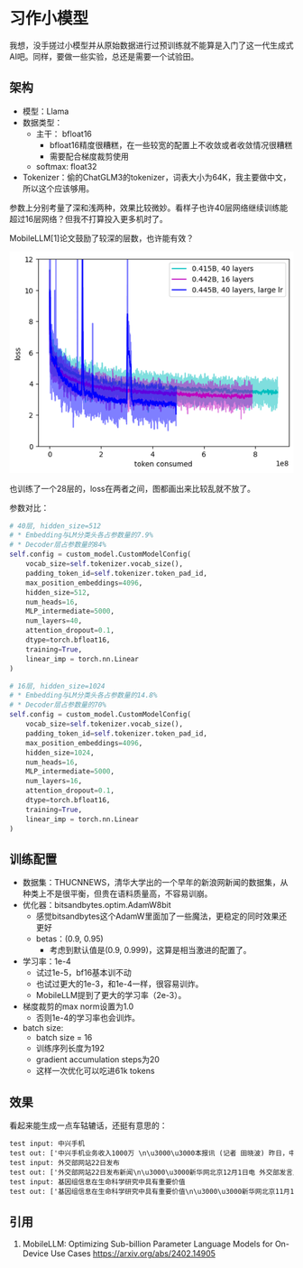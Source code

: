 # 习作小模型

我想，没手搓过小模型并从原始数据进行过预训练就不能算是入门了这一代生成式AI吧。同样，要做一些实验，总还是需要一个试验田。

## 架构

* 模型：Llama
* 数据类型：
  * 主干： bfloat16
    * bfloat16精度很糟糕，在一些较宽的配置上不收敛或者收敛情况很糟糕
    * 需要配合梯度裁剪使用
  * softmax: float32
* Tokenizer：偷的ChatGLM3的tokenizer，词表大小为64K，我主要做中文，所以这个应该够用。

参数上分别考量了深和浅两种，效果比较微妙。看样子也许40层网络继续训练能超过16层网络？但我不打算投入更多机时了。

MobileLLM[1]论文鼓励了较深的层数，也许能有效？

![40vs16](./figures/output.png)

也训练了一个28层的，loss在两者之间，图都画出来比较乱就不放了。

参数对比：

```python
# 40层, hidden_size=512
# * Embedding与LM分类头各占参数量的7.9%
# * Decoder层占参数量的84%
self.config = custom_model.CustomModelConfig(
    vocab_size=self.tokenizer.vocab_size(),
    padding_token_id=self.tokenizer.token_pad_id,
    max_position_embeddings=4096,
    hidden_size=512,
    num_heads=16,
    MLP_intermediate=5000,
    num_layers=40,
    attention_dropout=0.1,
    dtype=torch.bfloat16,
    training=True,
    linear_imp = torch.nn.Linear
)
```

```python
# 16层, hidden_size=1024
# * Embedding与LM分类头各占参数量的14.8%
# * Decoder层占参数量的70%
self.config = custom_model.CustomModelConfig(
    vocab_size=self.tokenizer.vocab_size(),
    padding_token_id=self.tokenizer.token_pad_id,
    max_position_embeddings=4096,
    hidden_size=1024,
    num_heads=16,
    MLP_intermediate=5000,
    num_layers=16,
    attention_dropout=0.1,
    dtype=torch.bfloat16,
    training=True,
    linear_imp = torch.nn.Linear
)
```

## 训练配置

* 数据集：THUCNNEWS，清华大学出的一个早年的新浪网新闻的数据集，从种类上不是很平衡，但贵在语料质量高，不容易训崩。
* 优化器：bitsandbytes.optim.AdamW8bit
  * 感觉bitsandbytes这个AdamW里面加了一些魔法，更稳定的同时效果还更好
  * betas：(0.9, 0.95)
    * 考虑到默认值是(0.9, 0.999)，这算是相当激进的配置了。
* 学习率：1e-4
  * 试过1e-5，bf16基本训不动
  * 也试过更大的1e-3，和1e-4一样，很容易训炸。
  * MobileLLM提到了更大的学习率（2e-3）。
* 梯度裁剪的max norm设置为1.0
  * 否则1e-4的学习率也会训炸。
* batch size:
  * batch size = 16
  * 训练序列长度为192
  * gradient accumulation steps为20
  * 这样一次优化可以吃进61k tokens
  
## 效果

看起来能生成一点车轱辘话，还挺有意思的：

```txt
test input: 中兴手机
test out: ['中兴手机业务收入1000万 \n\u3000\u3000本报讯 (记者 田晓波) 昨日，中兴通讯(000002)发布2009年第三季度财报，公司实现营业收入1.15亿元，同比增长10.15%；归属于上市公司股东的净利润为1.01亿元，同比增长10.15%。\n\u3000\u3000中兴通讯2009年第三季度实现营业收入1.15亿元，同比增长1.1']
test input: 外交部网站22日发布
test out: ['外交部网站22日发布新闻\n\u3000\u3000新华网北京12月1日电 外交部发言人姜瑜1日说，外交部发言人马朝旭12日在例行记者会上表示，中方已就有关报道发表评论。\n\u3000\u3000有记者问：中方对此有何评论？\n\u3000\u3000有记者问：中方对此次访问有何评论？\n\u3000\u3000答：中方对此次访问有何评论？\n\u3000\u3000答：中方对此次访问，是第一次访问中国。\n\u3000\u3000问：中方']
test input: 基因组信息在生命科学研究中具有重要价值
test out: ['基因组信息在生命科学研究中具有重要价值\n\u3000\u3000新华网北京11月1日电(记者 魏?) 我国科学实验科学研究所2日宣布，我国将建立一个“科学实验”研究小组，并将在2012年10月1日，在“科学实验”中，将“科学”与“科学”结合，形成“科学”和“科学”的“科学”和“科学”等。\n\u3000\u3000“科学”是“科学”的“实验”\n\u3000']
```

## 引用

1. MobileLLM: Optimizing Sub-billion Parameter Language Models for On-Device Use Cases https://arxiv.org/abs/2402.14905